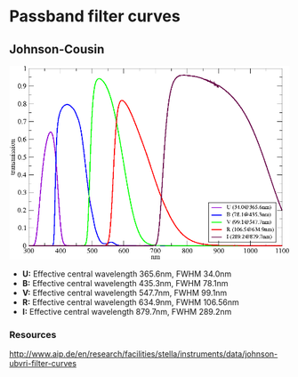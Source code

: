 # Passband filter curves

## Johnson-Cousin

![Johnson-Cousins filter curves](johnson-cousins/johnson-cousins.png)

* **U:** Effective central wavelength 365.6nm, FWHM 34.0nm
* **B:** Effective central wavelength 435.3nm, FWHM 78.1nm
* **V:** Effective central wavelength 547.7nm, FWHM 99.1nm
* **R:** Effective central wavelength 634.9nm, FWHM 106.56nm
* **I:** Effective central wavelength 879.7nm, FWHM 289.2nm

### Resources

http://www.aip.de/en/research/facilities/stella/instruments/data/johnson-ubvri-filter-curves
